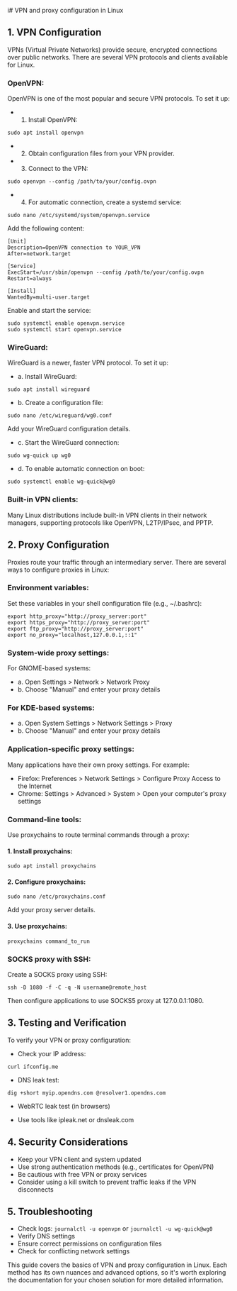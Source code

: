i# VPN and proxy configuration in Linux

## 1. VPN Configuration

VPNs (Virtual Private Networks) provide secure, encrypted connections over public networks. There are several VPN protocols and clients available for Linux.

### OpenVPN:
OpenVPN is one of the most popular and secure VPN protocols. To set it up:

- 1. Install OpenVPN:
```
sudo apt install openvpn
```

- 2. Obtain configuration files from your VPN provider.

- 3. Connect to the VPN:
```
sudo openvpn --config /path/to/your/config.ovpn
```

- 4. For automatic connection, create a systemd service:
```
sudo nano /etc/systemd/system/openvpn.service
```
Add the following content:
```
[Unit]
Description=OpenVPN connection to YOUR_VPN
After=network.target

[Service]
ExecStart=/usr/sbin/openvpn --config /path/to/your/config.ovpn
Restart=always

[Install]
WantedBy=multi-user.target
```

Enable and start the service:
```
sudo systemctl enable openvpn.service
sudo systemctl start openvpn.service
```

### WireGuard:
WireGuard is a newer, faster VPN protocol. To set it up:

- a. Install WireGuard:
```
sudo apt install wireguard
```

- b. Create a configuration file:
```
sudo nano /etc/wireguard/wg0.conf
```
Add your WireGuard configuration details.

- c. Start the WireGuard connection:
```
sudo wg-quick up wg0
```

- d. To enable automatic connection on boot:
```
sudo systemctl enable wg-quick@wg0
```

### Built-in VPN clients:
Many Linux distributions include built-in VPN clients in their network managers, supporting protocols like OpenVPN, L2TP/IPsec, and PPTP.

## 2. Proxy Configuration

Proxies route your traffic through an intermediary server. There are several ways to configure proxies in Linux:

### Environment variables:
Set these variables in your shell configuration file (e.g., ~/.bashrc):
```
export http_proxy="http://proxy_server:port"
export https_proxy="http://proxy_server:port"
export ftp_proxy="http://proxy_server:port"
export no_proxy="localhost,127.0.0.1,::1"
```

### System-wide proxy settings:
For GNOME-based systems:
- a. Open Settings > Network > Network Proxy
- b. Choose "Manual" and enter your proxy details

### For KDE-based systems:
- a. Open System Settings > Network Settings > Proxy
- b. Choose "Manual" and enter your proxy details

### Application-specific proxy settings:
Many applications have their own proxy settings. For example:

- Firefox: Preferences > Network Settings > Configure Proxy Access to the Internet
- Chrome: Settings > Advanced > System > Open your computer's proxy settings

### Command-line tools:
Use proxychains to route terminal commands through a proxy:

#### 1. Install proxychains:
```
sudo apt install proxychains
```

#### 2. Configure proxychains:
```
sudo nano /etc/proxychains.conf
```
Add your proxy server details.

#### 3. Use proxychains:
```
proxychains command_to_run
```

### SOCKS proxy with SSH:
Create a SOCKS proxy using SSH:
```
ssh -D 1080 -f -C -q -N username@remote_host
```
Then configure applications to use SOCKS5 proxy at 127.0.0.1:1080.

## 3. Testing and Verification

To verify your VPN or proxy configuration:

- Check your IP address:
```
curl ifconfig.me
```

- DNS leak test:
```
dig +short myip.opendns.com @resolver1.opendns.com
```

- WebRTC leak test (in browsers)

- Use tools like ipleak.net or dnsleak.com

## 4. Security Considerations

- Keep your VPN client and system updated
- Use strong authentication methods (e.g., certificates for OpenVPN)
- Be cautious with free VPN or proxy services
- Consider using a kill switch to prevent traffic leaks if the VPN disconnects

## 5. Troubleshooting

- Check logs: `journalctl -u openvpn` or `journalctl -u wg-quick@wg0`
- Verify DNS settings
- Ensure correct permissions on configuration files
- Check for conflicting network settings

This guide covers the basics of VPN and proxy configuration in Linux. Each method has its own nuances and advanced options, so it's worth exploring the documentation for your chosen solution for more detailed information.
